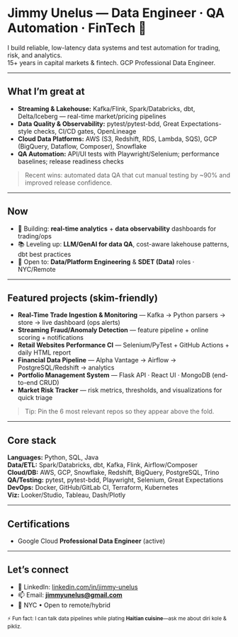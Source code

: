 # Jimmy Unelus — Data Engineer · QA Automation · FinTech 👋

I build reliable, low-latency data systems and test automation for trading, risk, and analytics.  
15+ years in capital markets & fintech. GCP Professional Data Engineer.

---

## What I’m great at
- **Streaming & Lakehouse:** Kafka/Flink, Spark/Databricks, dbt, Delta/Iceberg — real-time market/pricing pipelines
- **Data Quality & Observability:** pytest/pytest-bdd, Great Expectations-style checks, CI/CD gates, OpenLineage
- **Cloud Data Platforms:** AWS (S3, Redshift, RDS, Lambda, SQS), GCP (BigQuery, Dataflow, Composer), Snowflake
- **QA Automation:** API/UI tests with Playwright/Selenium; performance baselines; release readiness checks

> Recent wins: automated data QA that cut manual testing by ~90% and improved release confidence.

---

## Now
- 🔭 Building: **real-time analytics** + **data observability** dashboards for trading/ops
- 📚 Leveling up: **LLM/GenAI for data QA**, cost-aware lakehouse patterns, dbt best practices
- 🤝 Open to: **Data/Platform Engineering** & **SDET (Data)** roles · NYC/Remote

---

## Featured projects (skim-friendly)
- **Real-Time Trade Ingestion & Monitoring** — Kafka → Python parsers → store → live dashboard (ops alerts)
- **Streaming Fraud/Anomaly Detection** — feature pipeline + online scoring + notifications
- **Retail Websites Performance CI** — Selenium/PyTest + GitHub Actions + daily HTML report
- **Financial Data Pipeline** — Alpha Vantage → Airflow → PostgreSQL/Redshift → analytics
- **Portfolio Management System** — Flask API · React UI · MongoDB (end-to-end CRUD)
- **Market Risk Tracker** — risk metrics, thresholds, and visualizations for quick triage

> Tip: Pin the 6 most relevant repos so they appear above the fold.

---

## Core stack
**Languages:** Python, SQL, Java  
**Data/ETL:** Spark/Databricks, dbt, Kafka, Flink, Airflow/Composer  
**Cloud/DB:** AWS, GCP, Snowflake, Redshift, BigQuery, PostgreSQL, Trino  
**QA/Testing:** pytest, pytest-bdd, Playwright, Selenium, Great Expectations  
**DevOps:** Docker, GitHub/GitLab CI, Terraform, Kubernetes  
**Viz:** Looker/Studio, Tableau, Dash/Plotly

---

## Certifications
- Google Cloud **Professional Data Engineer** (active)

---

## Let’s connect
- 💼 LinkedIn: [linkedin.com/in/jimmy-unelus](https://www.linkedin.com/in/jimmy-unelus/)
- 📫 Email: **jimmyunelus@gmail.com**
- 🗽 NYC • Open to remote/hybrid

<sub>⚡ Fun fact: I can talk data pipelines while plating **Haitian cuisine**—ask me about diri kole & pikliz.</sub>
